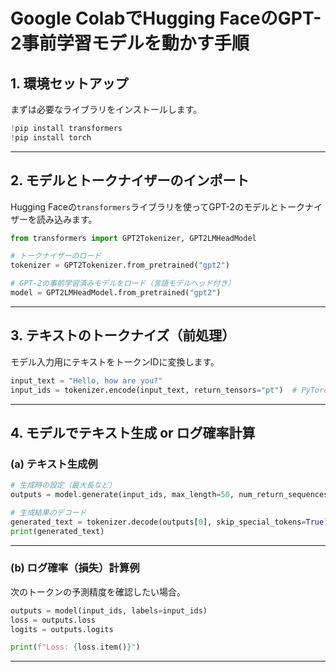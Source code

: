 # Google ColabでHugging FaceのGPT-2事前学習モデルを動かす手順

## 1. 環境セットアップ

まずは必要なライブラリをインストールします。

```python
!pip install transformers
!pip install torch
```

---

## 2. モデルとトークナイザーのインポート

Hugging Faceの`transformers`ライブラリを使ってGPT-2のモデルとトークナイザーを読み込みます。

```python
from transformers import GPT2Tokenizer, GPT2LMHeadModel

# トークナイザーのロード
tokenizer = GPT2Tokenizer.from_pretrained("gpt2")

# GPT-2の事前学習済みモデルをロード（言語モデルヘッド付き）
model = GPT2LMHeadModel.from_pretrained("gpt2")
```

---

## 3. テキストのトークナイズ（前処理）

モデル入力用にテキストをトークンIDに変換します。

```python
input_text = "Hello, how are you?"
input_ids = tokenizer.encode(input_text, return_tensors="pt")  # PyTorchテンソル形式
```

---

## 4. モデルでテキスト生成 or ログ確率計算

### (a) テキスト生成例

```python
# 生成時の設定（最大長など）
outputs = model.generate(input_ids, max_length=50, num_return_sequences=1)

# 生成結果のデコード
generated_text = tokenizer.decode(outputs[0], skip_special_tokens=True)
print(generated_text)
```

---

### (b) ログ確率（損失）計算例

次のトークンの予測精度を確認したい場合。

```python
outputs = model(input_ids, labels=input_ids)
loss = outputs.loss
logits = outputs.logits

print(f"Loss: {loss.item()}")
```

---
